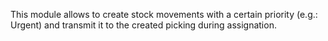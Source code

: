 This module allows to create stock movements with a certain priority (e.g.: Urgent)
and transmit it to the created picking during assignation.
